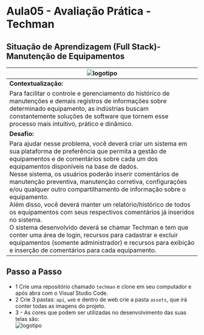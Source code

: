 # Aula05 - Avaliação Prática - Techman

## Situação de Aprendizagem (Full Stack)- Manutenção de Equipamentos

|![logotipo](../techman2025/web/assets/techman.png)|
|-|
|**Contextualização:**|
|Para facilitar o controle e gerenciamento do histórico de manutenções e demais registros de informações sobre determinado equipamento, as indústrias buscam constantemente soluções de software que tornem esse processo mais intuitivo, prático e dinâmico.|
|**Desafio:**|
|Para ajudar nesse problema, você deverá criar um sistema em sua plataforma de preferência que permita a gestão de equipamentos e de comentários sobre cada um dos equipamentos disponíveis na base de dados.<br>Nesse sistema, os usuários poderão inserir comentários de manutenção preventiva, manutenção corretiva, configurações e/ou qualquer outro compartilhamento de informação sobre o equipamento.<br>Além disso, você deverá manter um relatório/histórico de todos os equipamentos com seus respectivos comentários já inseridos no sistema.<br>O sistema desenvolvido deverá se chamar Techman e tem que conter uma área de login, recursos para cadastrar e excluir equipamentos (somente administrador) e recursos para exibição e inserção de comentários para cada equipamento.|


## Passo a Passo
- 1 Crie uma repositório chamado `techman` e clone em seu computador e após abra com o Visual Studio Code.
- 2 Crie 3 pastas: `api`, `web` e dentro de web crie a pasta `assets`, que irá conter todas as imagens do projeto. 
- 3 - As cores que podem ser utilizadas no desenvolvimento das suas telas são:
<br>![logotipo](../techman2025/web/assets/paleta.png)
